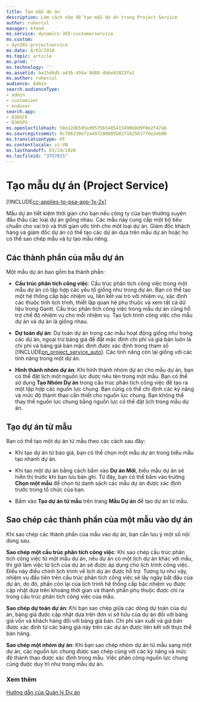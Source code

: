```yaml
---
title: Tạo mẫu dự án
description: Làm cách nào để tạo mẫu dự án trong Project Service
author: ruhercul
manager: kfend
ms.service: dynamics-365-customerservice
ms.custom:
- dyn365-projectservice
ms.date: 8/03/2018
ms.topic: article
ms.prod: ''
ms.technology: ''
ms.assetid: ba15d6d5-a43b-456a-9488-db6e92023fa1
ms.author: ruhercul
audience: Admin
search.audienceType:
- admin
- customizer
- enduser
search.app:
- D365CE
- D365PS
ms.openlocfilehash: 50e12d65d5ed957565485413490b8d9f0e2f47ab
ms.sourcegitcommit: 8c786230ef2a497280885b827162561776e2eb00
ms.translationtype: HT
ms.contentlocale: vi-VN
ms.lasthandoff: 03/24/2020
ms.locfileid: "3757015"
---
```

# <a name="create-a-project-template-project-service"></a>Tạo mẫu dự án (Project Service)

[!INCLUDE[cc-applies-to-psa-app-1x-2x](../includes/cc-applies-to-psa-app-1x-2x.md)]

Mẫu dự án tiết kiệm thời gian cho bạn nếu công ty của bạn thường xuyên đấu thầu các loại dự án giống nhau. Các mẫu này cung cấp một bộ tiêu chuẩn cho vai trò và thời gian ước tính cho một loại dự án. Giám đốc khách hàng và giám đốc dự án có thể tạo các dự án dựa trên mẫu dự án hoặc họ có thể sao chép mẫu và tự tạo mẫu riêng.  
  
## <a name="components-of-project-template"></a>Các thành phần của mẫu dự án
 Một mẫu dự án bao gồm ba thành phần:  
  
- **Cấu trúc phân tích công việc**: Cấu trúc phân tích công việc trong một mẫu dự án có tập hợp các yếu tố giống như trong dự án. Bạn có thể tạo một hệ thống cấp bậc nhiệm vụ, liên kết vai trò với nhiệm vụ, xác định các thuộc tính lịch trình, thiết lập quan hệ phụ thuộc và xem tất cả dữ liệu trong Gantt. Cấu trúc phân tích công việc trong mẫu dự án cũng hỗ trợ chế độ nhiệm vụ cho mỗi nhiệm vụ. Tạo lịch trình công việc cho mẫu dự án và dự án là giống nhau.  
  
- **Dự toán dự án**: Dự toán dự án trong các mẫu hoạt động giống như trong các dự án, ngoại trừ bảng giá để đặt mặc định chi phí và giá bán luôn là chi phí và bảng giá bán mặc định được xác định trong tham số [!INCLUDE[pn_project_service_auto](../includes/pn-project-service-auto.md)]. Các tính năng còn lại giống với các tính năng trong một dự án.  
  
- **Hình thành nhóm dự án**: Khi hình thành nhóm dự án cho mẫu dự án, bạn có thể đặt lịch một nguồn lực được nêu tên trong một mẫu. Bạn có thể sử dụng **Tạo Nhóm Dự án** trong cấu trúc phân tích công việc để tạo ra một tập hợp các nguồn lực chung. Bạn cũng có thể chỉ định các kỹ năng và mức độ thành thạo cần thiết cho nguồn lực chung. Bạn không thể thay thế nguồn lực chung bằng nguồn lực có thể đặt lịch trong mẫu dự án.  
  
## <a name="create-a-project-from-a-template"></a>Tạo dự án từ mẫu  
 Bạn có thể tạo một dự án từ mẫu theo các cách sau đây:  
  
-   Khi tạo dự án từ báo giá, bạn có thể chọn một mẫu dự án trong biểu mẫu tạo nhanh dự án.  
  
-   Khi tạo một dự án bằng cách bấm vào **Dự án Mới**, biểu mẫu dự án sẽ hiển thị trước khi bạn lưu bản ghi. Từ đây, bạn có thể bấm vào trường **Chọn một mẫu** để chọn từ danh sách các mẫu dự án được xác định trước trong tổ chức của bạn.  
  
-   Bấm vào **Tạo dự án từ mẫu** trên trang **Mẫu Dự án** để tạo dự án từ mẫu.  
  
## <a name="copying-components-of-a-template-to-a-project"></a>Sao chép các thành phần của một mẫu vào dự án  
 Khi sao chép các thành phần của mẫu vào dự án, bạn cần lưu ý một số nội dung sau.  
  
 **Sao chép một cấu trúc phân tích công việc**: Khi sao chép cấu trúc phân tích công việc từ một mẫu dự án, nếu dự án có một lịch dự án khác với mẫu, thì giờ làm việc từ lịch của dự án sẽ được áp dụng cho lịch trình công việc. Điều này điều chỉnh lịch trình về lịch dự án được hỗ trợ. Tương tự như vậy, nhiệm vụ đầu tiên trên cấu trúc phân tích công việc sẽ lấy ngày bắt đầu của dự án, do đó, phần còn lại của lịch trình hệ thống cấp bậc nhiệm vụ được cập nhật dựa trên khoảng thời gian và thành phần phụ thuộc được chỉ ra trong cấu trúc phân tích công việc của mẫu.  
  
 **Sao chép dự toán dự án**: Khi bạn sao chép giữa các dòng dự toán của dự án, bảng giá được cập nhật dựa trên đơn vị sở hữu của dự án đối với bảng giá vốn và khách hàng đối với bảng giá bán. Chi phí sản xuất và giá bán được xác định từ các bảng giá này trên các dự án được liên kết với thực thể bán hàng.  
  
 **Sao chép một nhóm dự án**: Khi bạn sao chép nhóm dự án từ mẫu sang một dự án, các nguồn lực chung được sao chép cùng với các kỹ năng và mức độ thành thạo được xác định trong mẫu. Việc phân công nguồn lực chung cũng được duy trì như trong mẫu dự án.  
  
### <a name="see-also"></a>Xem thêm  
 [Hướng dẫn của Quản lý Dự án](../project-service/project-manager-guide.md)
